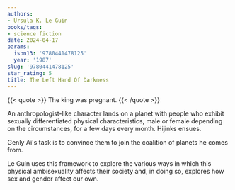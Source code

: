 ```yaml
---
authors:
- Ursula K. Le Guin
books/tags:
- science fiction
date: 2024-04-17
params:
  isbn13: '9780441478125'
  year: '1987'
slug: '9780441478125'
star_rating: 5
title: The Left Hand Of Darkness
---
```


{{< quote >}}
The king was pregnant.
{{< /quote >}}

An anthropologist-like character lands on a planet with people who exhibit sexually differentiated physical characteristics, male or female depending on the circumstances, for a few days every month. Hijinks ensues.

<!--more-->

Genly Ai's task is to convince them to join the coalition of planets he comes from.

Le Guin uses this framework to explore the various ways in which this physical ambisexuality affects their society and, in doing so, explores how sex and gender affect our own.